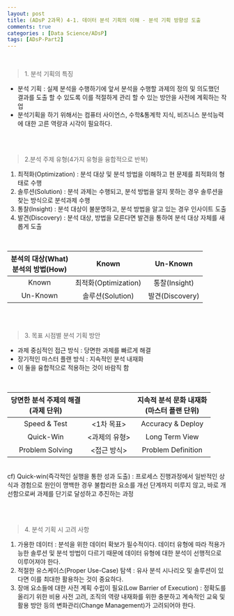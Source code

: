 ```yaml
---
layout: post
title: (ADsP 2과목) 4-1. 데이터 분석 기획의 이해 - 분석 기획 방향성 도출
comments: true
categories : [Data Science/ADsP]
tags: [ADsP-Part2]
---
```


<br>

> <subtitle> 1. 분석 기획의 특징 </subtitle>

* 분석 기획 : 실제 분석을 수행하기에 앞서 분석을 수행할 과제의 정의 및 의도했던 결과를 도출 할 수 있도록 이를 적절하게 관리 할 수 있는 방안을 사전에 계획하는 작업
* 분석기획을 하기 위해서는 컴퓨터 사이언스, 수학&통계학 지식, 비즈니스 분석능력에 대한 고른 역량과 시각이 필요하다.

<br><br>

> <subtitle>2.분석 주제 유형(4가지 유형을 융합적으로 반복) </subtitle>

1. 최적화(Optimization) : 분석 대상 및 분석 방법을 이해하고 현 문제를 최적화의 형태로 수행
2. 솔루션(Solution) : 분석 과제는 수행되고, 분석 방법을 알지 못하는 경우 솔루션을 찾는 방식으로 분석과제 수행
3. 통찰(Insight) : 분석 대상이 불분명하고, 분석 방법을 알고 있는 경우 인사이트 도출
4. 발견(Discovery) : 분석 대상, 방법을 모른다면 발견을 통하여 분석 대상 자체를 새롭게 도출

<br>


|분석의 대상(What)<br>분석의 방법(How)|Known|Un-Known|
|:---------:|:-------:|:-------:|
|Known|최적화(Optimization)|통찰(Insight)|
|Un-Known|솔루션(Solution)|발견(Discovery)|


<br><br>

><subtitle>3. 목표 시점별 분석 기획 방안 </subtitle>

* 과제 중심적인 접근 방식 : 당면한 과제를 빠르게 해결
* 장기적인 마스터 플랜 방식 : 지속적인 분석 내재화
* 이 둘을 융합적으로 적용하는 것이 바람직 함

<br>


|당면한 분석 주제의 해결<br>(과제 단위)||지속적 분석 문화 내재화<br>(마스터 플랜 단위)|
|:---------:|:-------:|:-------:|
|Speed & Test|<1차 목표>|Accuracy & Deploy|
|Quick-Win|<과제의 유형>|Long Term View|
|Problem Solving|<접근 방식>|Problem Definition|


<br>
cf) Quick-win(즉각적인 실행을 통한 성과 도출) : 프로세스 진행과정에서 일반적인 상식과 경험으로 원인이 명백한 경우 불합리한 요소를 개선 단계까지 미루지 않고, 바로 개선함으로써 과제를 단기로 달성하고 추진하는 과정

<br><br>

> <subtitle> 4. 분석 기획 시 고려 사항 </subtitle>

1. 가용한 데이터 : 분석을 위한 데이터 확보가 필수적이다. 데이터 유형에 따라 적용가능한 솔루션 및 분석 방법이 다르기 때문에 데이터 유형에 대한 분석이 선행적으로 이루어져야 한다.
2. 적절한 유스케이스(Proper Use-Case) 탐색 : 유사 분석 시나리오 및 솔루션이 있다면 이를 최대한 활용하는 것이 중요하다.
3. 장애 요소들에 대한 사전 계획 수립이 필요(Low Barrier of Execution) : 정확도를 올리기 위한 비용 사전 고려, 조직의 역량 내재화를 위한 충분하고 계속적인 교육 및 활용 방안 등의 변화관리(Change Management)가 고려되어야 한다.


<br><br><br><br><br>
